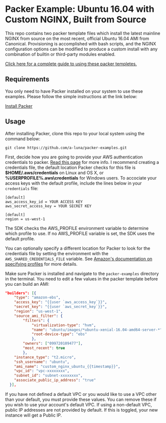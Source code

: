 # Packer Example: Ubuntu 16.04 with Custom NGINX, Built from Source
This repo contains two packer template files which install the latest mainline NGINX from source on the most recent, official Ubuntu 16.04 AMI from Canonical. Provisioning is accomplished with bash scripts, and the NGINX configuration options can be modified to produce a custom install with any combination of builtin or third-party modules enabled.

[Click here for a complete guide to using these packer templetes.](https://alunablog.com/2018/03/30/packer-template-aws-ec2-ubuntu-nginx/)

## Requirements
You only need to have Packer installed on your system to use these examples. Please follow the simple instructions at the link below:

[Install Packer](https://www.packer.io/intro/getting-started/install.html)

## Usage
After installing Packer, clone this repo to your local system using the command below:

`git clone https://github.com/a-luna/packer-examples.git`

First, decide how you are going to provide your AWS authentication credentials to packer. [Read this page](https://www.packer.io/docs/builders/amazon.html#authentication) for more info. I recommend creating a credentials file, the default location Packer checks for this file is **$HOME/.aws/credentials** on Linux and OS X, or **%USERPROFILE%.aws\credentials** for Windows users. To accociate your access keys with the default profile, include the lines below in your `credentials` file:

```
[default]
aws_access_key_id = YOUR ACCESS KEY
aws_secret_access_key = YOUR SECRET KEY

[default]
region = us-west-1
```

The SDK checks the AWS_PROFILE environment variable to determine which profile to use. If no AWS_PROFILE variable is set, the SDK uses the default profile.

You can optionally specify a different location for Packer to look for the credentials file by setting the environment with the `AWS_SHARED_CREDENTIALS_FILE` variable. See [Amazon's documentation on specifying profiles](https://docs.aws.amazon.com/sdk-for-go/v1/developer-guide/configuring-sdk.html#specifying-profiles) for more details.

Make sure Packer is installed and navigate to the `packer-examples` directory in the terminal. You need to edit a few values in the packer template before you can build an AMI:

```JSON
"builders": [{
    "type": "amazon-ebs",
    "access_key": "{{user `aws_access_key`}}",
    "secret_key": "{{user `aws_secret_key`}}",
    "region": "us-west-1",
    "source_ami_filter": {
        "filters": {
            "virtualization-type": "hvm",
            "name": "ubuntu/images/*ubuntu-xenial-16.04-amd64-server-*",
            "root-device-type": "ebs"
            },
        "owners": ["099720109477"],
        "most_recent": true
        },
    "instance_type": "t2.micro",
    "ssh_username": "ubuntu",
    "ami_name": "custom_nginx_ubuntu_{{timestamp}}",
    "vpc_id": "vpc-xxxxxxxx",
    "subnet_id": "subnet-xxxxxxxx",
    "associate_public_ip_address": "true"
  }],
```

If you have not defined a default VPC or you would like to use a VPC other than your default, you must provide these values. You can remove these if you wish to use your account's default VPC. If using a non-default VPC, public IP addresses are not provided by default. If this is toggled, your new instance will get a Public IP.
